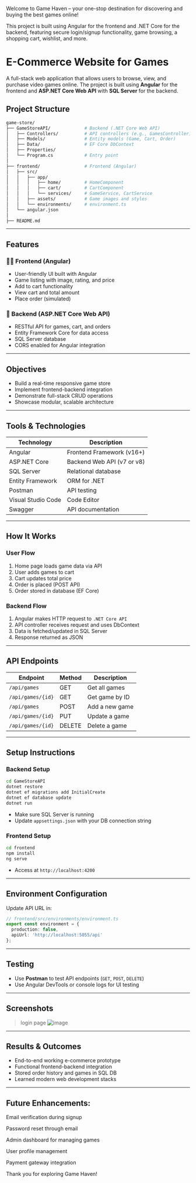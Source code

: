 Welcome to Game Haven – your one-stop destination for discovering and buying the best games online!

This project is built using Angular for the frontend and .NET Core for the backend, featuring secure login/signup functionality, game browsing, a shopping cart, wishlist, and more.

# E-Commerce Website for Games

A full-stack web application that allows users to browse, view, and purchase video games online. The project is built using **Angular** for the frontend and **ASP.NET Core Web API** with **SQL Server** for the backend.

##  Project Structure

```bash
game-store/
├── GameStoreAPI/             # Backend (.NET Core Web API)
│   ├── Controllers/          # API controllers (e.g., GamesController)
│   ├── Models/               # Entity models (Game, Cart, Order)
│   ├── Data/                 # EF Core DbContext
│   ├── Properties/
│   └── Program.cs            # Entry point
│
├── frontend/                 # Frontend (Angular)
│   ├── src/
│   │   ├── app/
│   │   │   ├── home/         # HomeComponent
│   │   │   ├── cart/         # CartComponent
│   │   │   └── services/     # GameService, CartService
│   │   ├── assets/           # Game images and styles
│   │   └── environments/     # environment.ts
│   └── angular.json
│
├── README.md
```

---

## Features

### 👨‍💻 Frontend (Angular)

* User-friendly UI built with Angular
* Game listing with image, rating, and price
* Add to cart functionality
* View cart and total amount
* Place order (simulated)

### 🔧 Backend (ASP.NET Core Web API)

* RESTful API for games, cart, and orders
* Entity Framework Core for data access
* SQL Server database
* CORS enabled for Angular integration

---

##  Objectives

* Build a real-time responsive game store
* Implement frontend-backend integration
* Demonstrate full-stack CRUD operations
* Showcase modular, scalable architecture

---

##  Tools & Technologies

| Technology         | Description                |
| ------------------ | -------------------------- |
| Angular            | Frontend Framework (v16+)  |
| ASP.NET Core       | Backend Web API (v7 or v8) |
| SQL Server         | Relational database        |
| Entity Framework   | ORM for .NET               |
| Postman            | API testing                |
| Visual Studio Code | Code Editor                |
| Swagger            | API documentation          |

---

##  How It Works

###  User Flow

1. Home page loads game data via API
2. User adds games to cart
3. Cart updates total price
4. Order is placed (POST API)
5. Order stored in database (EF Core)

###  Backend Flow

1. Angular makes HTTP request to `.NET Core API`
2. API controller receives request and uses DbContext
3. Data is fetched/updated in SQL Server
4. Response returned as JSON

---

##  API Endpoints

| Endpoint          | Method | Description    |
| ----------------- | ------ | -------------- |
| `/api/games`      | GET    | Get all games  |
| `/api/games/{id}` | GET    | Get game by ID |
| `/api/games`      | POST   | Add a new game |
| `/api/games/{id}` | PUT    | Update a game  |
| `/api/games/{id}` | DELETE | Delete a game  |

---

##  Setup Instructions

###  Backend Setup

```bash
cd GameStoreAPI
dotnet restore
dotnet ef migrations add InitialCreate
dotnet ef database update
dotnet run
```

* Make sure SQL Server is running
* Update `appsettings.json` with your DB connection string

###  Frontend Setup

```bash
cd frontend
npm install
ng serve
```

* Access at `http://localhost:4200`

---

##  Environment Configuration

Update API URL in:

```ts
// frontend/src/environments/environment.ts
export const environment = {
  production: false,
  apiUrl: 'http://localhost:5055/api'
};
```

---

##  Testing

* Use **Postman** to test API endpoints (`GET`, `POST`, `DELETE`)
* Use Angular DevTools or console logs for UI testing

---

##  Screenshots

> login page
![image](https://github.com/user-attachments/assets/41a4f783-22e1-43df-b92c-f5ba469fdbd4)




---

##  Results & Outcomes

* End-to-end working e-commerce prototype
* Functional frontend-backend integration
* Stored order history and games in SQL DB
* Learned modern web development stacks

---


## Future Enhancements:

Email verification during signup

Password reset through email

Admin dashboard for managing games

User profile management

Payment gateway integration

Thank you for exploring Game Haven!

